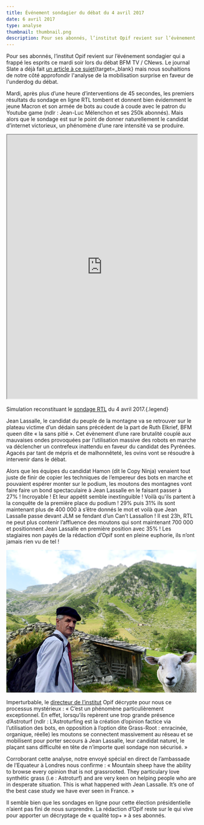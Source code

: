 ```yaml
---
title: Événement sondagier du débat du 4 avril 2017
date: 6 avril 2017
type: analyse
thumbnail: thumbnail.png
description: Pour ses abonnés, l’institut Opif revient sur l’évènement sondagier qui a frappé les esprits le 4 avril 2017 pendant le débat BFM TV/ CNews.
---
```


Pour ses abonnés, l’institut Opif revient sur l’événement sondagier qui a frappé les esprits ce mardi soir lors du débat BFM TV / CNews.
Le journal Slate a déjà fait [un article à ce sujet](http://www.slate.fr/story/142790/sondages-ligne-debat){target=_blank} mais nous souhaitions de notre côté approfondir l'analyse de la mobilisation surprise en faveur de l'underdog du débat.

Mardi, après plus d’une heure d’interventions de 45 secondes, les premiers résultats du sondage en ligne RTL tombent et donnent bien évidemment le jeune Macron et son armée de bots au coude à coude avec le patron du Youtube game (ndlr : Jean-Luc Mélenchon et ses 250k abonnés). Mais alors que le sondage est sur le point de donner naturellement le candidat d’internet victorieux, un phénomène d’une rare intensité va se produire.

<iframe height="700" src="http://jmbernard.com/images/laec/rtl/" width="100%"></iframe>

Simulation reconstituant le [sondage RTL](http://www.rtl.fr/actu/politique/le-grand-debat-quel-candidat-vous-convainc-le-plus-7787954093) du 4 avril 2017.{.legend}

Jean Lassalle, le candidat du peuple de la montagne va se retrouver sur le plateau victime d’un dédain sans précédent de la part de Ruth Elkrief, BFM queen dite « la sans pitié ». Cet évènement d’une rare brutalité couplé aux mauvaises ondes provoquées par l’utilisation massive des robots en marche va déclencher un contrefeux inattendu en faveur du candidat des Pyrénées. Agacés par tant de mépris et de malhonnêteté, les ovins vont se résoudre à intervenir dans le débat.

Alors que les équipes du candidat Hamon (dit le Copy Ninja) venaient tout juste de finir de copier les techniques de l’empereur des bots en marche et pouvaient espérer monter sur le podium, les moutons des montagnes vont faire faire un bond spectaculaire à Jean Lassalle en le faisant passer à 27% ! Incroyable ! Et leur appétit semble inextinguible ! Voilà qu'ils partent à la conquête de la première place du podium ! 29% puis 31% ils sont maintenant plus de 400 000 à s’être donnés le mot et voilà que Jean Lassalle passe devant JLM se fendant d’un Can’t Lassallon ! Il est 23h, RTL ne peut plus contenir l’affluence des moutons qui sont maintenant 700 000 et positionnent Jean Lassalle en première position avec 35% ! Les stagiaires non payés de la rédaction d’Opif sont en pleine euphorie, ils n’ont jamais rien vu de tel !

[![Les moutons des montagnes à la conquête des sondages pour Jean Lasalle](analyse-debat-bfm-cnews.png)](analyse-debat-bfm-cnews.png)

Imperturbable, le [directeur de l’institut](http://opif.info/article/2017-03-29/annonce-sondagegate/) Opif décrypte pour nous ce processus mystérieux :
« C’est un phénomène particulièrement exceptionnel. En effet, lorsqu’ils repèrent une trop grande présence d’Astroturf (ndlr : L’Astroturfing est la création d’opinion factice via l’utilisation des bots, en opposition à l’option dite Grass-Root : enracinée, organique, réelle) les moutons se connectent massivement au réseau et se mobilisent pour porter secours à Jean Lassalle, leur candidat naturel, le plaçant sans difficulté en tête de n’importe quel sondage non sécurisé. »

Corroborant cette analyse, notre envoyé spécial en direct de l’ambassade de l’Equateur à Londres nous confirme :
« Mountain sheep have the ability to browse every opinion that is not grassrooted. They particulary love synthétic grass (i.e : Astroturf) and are very keen on helping people who are in desperate situation. This is what happened with Jean Lassalle. It’s one of the best case study we have ever seen in France. »

Il semble bien que les sondages en ligne pour cette élection présidentielle n’aient pas fini de nous surprendre. La rédaction d’Opif reste sur le qui vive pour apporter un décryptage de « qualité top+ » à ses abonnés.
